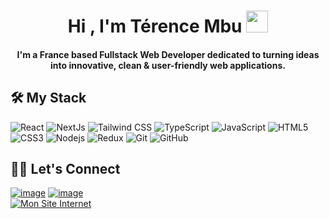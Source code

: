 <h1 align="center">Hi , I'm Térence Mbu <img src="https://media.giphy.com/media/hvRJCLFzcasrR4ia7z/giphy.gif" width="35"></h1>

<h4 align="center">I'm a France based Fullstack Web Developer dedicated to turning ideas into innovative, clean & user-friendly web applications.</h6>

## 🛠️ My Stack
![React](https://img.shields.io/badge/-React-61DAFB?style=flat-square&logo=react&logoColor=ffffff)
![NextJs](https://img.shields.io/badge/next.js-000000?style=flat-square&logo=nextdotjs)
![Tailwind CSS](https://img.shields.io/badge/-Tailwind%20CSS-38B2AC?logo=tailwind-css&logoColor=white&style=flat)
![TypeScript](https://shields.io/badge/TypeScript-3178C6?logo=TypeScript&logoColor=FFF&style=flat-square)
![JavaScript](https://img.shields.io/badge/-JavaScript-%23F7DF1C?style=flat-square&logo=javascript&logoColor=000000&labelColor=%23F7DF1C&color=%23FFCE5A)
![HTML5](https://img.shields.io/badge/-HTML5-%23E44D27?style=flat-square&logo=html5&logoColor=ffffff)
![CSS3](https://img.shields.io/badge/-CSS3-%231572B6?style=flat-square&logo=css3)
![Nodejs](https://img.shields.io/badge/-Nodejs-339933?style=flat-square&logo=Node.js&logoColor=ffffff)
![Redux](https://img.shields.io/badge/-Redux-764ABC?logo=redux&logoColor=white&style=flat)
![Git](https://img.shields.io/badge/-Git-%23F05032?style=flat-square&logo=git&logoColor=%23ffffff)
![GitHub](https://img.shields.io/badge/-GitHub-181717?style=flat-square&logo=github)


## 🙋‍♀️ Let's Connect

[![image](https://img.shields.io/badge/LinkedIn-0077B5?style=for-the-badge&logo=linkedin&logoColor=white)](https://www.linkedin.com/in/t%C3%A9rence-mbu-505434135/)
[![image](https://img.shields.io/badge/Gmail-D14836?style=for-the-badge&logo=gmail&logoColor=white)](mailto:mbu.terence@gmail.com)
</br>
[![Mon Site Internet](https://img.shields.io/badge/Visitez%20mon%20site-terencembu.com-blue?style=flat)](http://www.terencembu.com)
